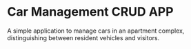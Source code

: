 # Car Management CRUD APP

A simple application to manage cars in an apartment complex, distinguishing between resident vehicles and visitors.
